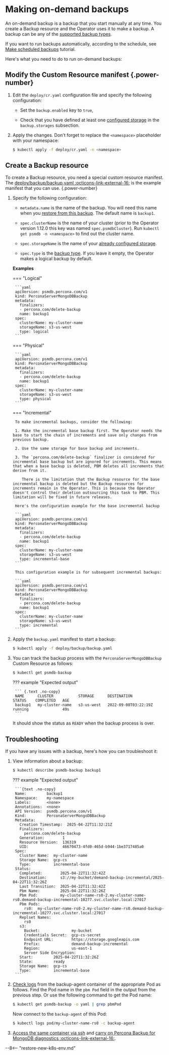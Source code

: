 # Making on-demand backups

An on-demand backup is a backup that you start manually at any time. You create a Backup resource and the Operator uses it to make a backup. A backup can be any of the [supported backup types](backups.md#backup-types).

If you want to run backups automatically, according to the schedule, see [Make scheduled backups](backups-scheduled.md) tutorial.

Here's what you need to do to run on-demand backups:

## Modify the Custom Resource manifest {.power-number}

1. Edit the `deploy/cr.yaml` configuration file and specify the following configuration: 

    * Set the `backup.enabled` key to `true`,

    * Check that you have defined at least one [configured storage](backups-storage.md) in the `backup.storages` subsection.

2. Apply the changes. Don't forget to replace the `<namespace>` placeholder with your namespace:

    ```{.bash data-prompt="$" }
    $ kubectl apply -f deploy/cr.yaml -n <namespace>
    ```

## Create a Backup resource 

To create a Backup resource, you need a special custom resource manifest. The [deploy/backup/backup.yaml :octicons-link-external-16:](https://github.com/percona/percona-server-mongodb-operator/blob/main/deploy/backup/backup.yaml) is the example manifest that you can use.
{.power-number}

1. Specify the following configuration:

    * `metadata.name` is the name of the backup. You will need this name when you [restore from this backup](backups-restore.md). The default name is `backup1`.

    * `spec.clusterName` is the name of your cluster (prior to
        the Operator version 1.12.0 this key was named `spec.psmdbCluster`). Run `kubectl get psmdb -n <namespace>` to find out the cluster name.

    * `spec.storageName` is the name of your [already configured storage](backups-storage.md).

    * `spec.type` is the [backup type](backups.md#backup-types). If you leave it empty, the Operator makes a logical backup by default.

    **Examples**

    === "Logical"
   
        ```yaml
        apiVersion: psmdb.percona.com/v1
        kind: PerconaServerMongoDBBackup
        metadata:
          finalizers:
          - percona.com/delete-backup
          name: backup1
        spec:
          clusterName: my-cluster-name
          storageName: s3-us-west
          type: logical
        ```

    === "Physical"
    
        ```yaml
        apiVersion: psmdb.percona.com/v1
        kind: PerconaServerMongoDBBackup
        metadata:
          finalizers:
          - percona.com/delete-backup
          name: backup1
        spec:
          clusterName: my-cluster-name
          storageName: s3-us-west
          type: physical
        ```

    === "Incremental"

        To make incremental backups, consider the following:

        1. Make the incremental base backup first. The Operator needs the base to start the chain of increments and save only changes from previous backup. 

        2. Use the same storage for base backup and increments. 

        3. The `percona.com/delete-backup` finalizer is considered for incremental base backup but are ignored for increments. This means that when a base backup is deleted, PBM deletes all increments that derive from it.

           There is the limitation that the Backup resource for the base incremental backup is deleted but the Backup resources for increments remain in the Operator. This is because the Operator doesn't control their deletion outsourcing this task to PBM. This limitation will be fixed in future releases.

        Here's the configuration example for the base incremental backup
    
        ```yaml
        apiVersion: psmdb.percona.com/v1
        kind: PerconaServerMongoDBBackup
        metadata:
          finalizers:
          - percona.com/delete-backup
          name: backup1
        spec:
          clusterName: my-cluster-name
          storageName: s3-us-west
          type: incremental-base
        ```

        This configuration example is for subsequent incremental backups:

        ```yaml
        apiVersion: psmdb.percona.com/v1
        kind: PerconaServerMongoDBBackup
        metadata:
          finalizers:
          - percona.com/delete-backup
          name: backup1
        spec:
          clusterName: my-cluster-name
          storageName: s3-us-west
          type: incremental
        ```


2. Apply the `backup.yaml` manifest to start a backup:

    ``` {.bash data-prompt="$" }
    $ kubectl apply -f deploy/backup/backup.yaml
    ```

3. You can track the backup process with the `PerconaServerMongoDBBackup` Custom Resource as follows:

    ``` {.bash data-prompt="$" }
    $ kubectl get psmdb-backup
    ```
    
    ??? example "Expected output"

        ``` {.text .no-copy}
        NAME      CLUSTER           STORAGE      DESTINATION            STATUS    COMPLETED   AGE
        backup1   my-cluster-name   s3-us-west   2022-09-08T03:22:19Z   running               49s
        ```

    It should show the status as `READY` when the backup process is over.

## Troubleshooting
    
If you have any issues with a backup, here's how you can troubleshoot it:

1. View information about a backup:

    ``` {.bash data-prompt="$" }
    $ kubectl describe psmdb-backup backup1
    ```

    ??? example "Expected output"

        ```{text .no-copy}
        Name:         backup1
        Namespace:    my-namespace
        Labels:       <none>
        Annotations:  <none>
        API Version:  psmdb.percona.com/v1
        Kind:         PerconaServerMongoDBBackup
        Metadata:
          Creation Timestamp:  2025-04-22T11:32:21Z
          Finalizers:
            percona.com/delete-backup
          Generation:        1
          Resource Version:  136319
          UID:               46670473-4fd0-465d-b944-1be3717485a0
        Spec:
          Cluster Name:  my-cluster-name
          Storage Name:  gcp-cs
          Type:          incremental-base
        Status:
          Completed:        2025-04-22T11:32:42Z
          Destination:      s3://my-bucket/demand-backup-incremental/2025-04-22T11:32:26Z
          Last Transition:  2025-04-22T11:32:42Z
          Pbm Name:         2025-04-22T11:32:26Z
          Pbm Pod:          my-cluster-name-rs0-2.my-cluster-name-rs0.demand-backup-incremental-10277.svc.cluster.local:27017
          Pbm Pods:
            rs0:  my-cluster-name-rs0-2.my-cluster-name-rs0.demand-backup-incremental-10277.svc.cluster.local:27017
          Replset Names:
            rs0
          s3:
            Bucket:              my-bucket
            Credentials Secret:  gcp-cs-secret
            Endpoint URL:        https://storage.googleapis.com
            Prefix:              demand-backup-incremental
            Region:              us-east-1
            Server Side Encryption:
          Start:         2025-04-22T11:32:26Z
          State:         ready
          Storage Name:  gcp-cs
          Type:          incremental-base
        ```

2. [Check logs](debug-logs.md) from the backup-agent container of the appropriate Pod as follows. Find the Pod name in the `pbm Pod` field in the output from the previous step. Or use the following command to get the Pod name:

    ```{.bash data-prompt="$" }
    $ kubectl get psmdb-backup -o yaml | grep pbmPod
    ```

    Now connect to the `backup-agent` of this Pod:
    
    ```{.bash data-prompt="$" }
    $ kubectl logs pod/my-cluster-name-rs0 -c backup-agent
    ```
    
3. [Access the same container via ssh](debug-shell.md) and [carry on Percona Backup for MongoDB diagnostics  :octicons-link-external-16:](https://docs.percona.com/percona-backup-mongodb/troubleshoot/troubleshooting.html). 
    
--8<-- "restore-new-k8s-env.md"